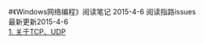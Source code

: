 #《Windows网络编程》阅读笔记 2015-4-6
阅读指路issues  
最新更新2015-4-6 <br>
<a href="https://github.com/micwu/Windows-Network-Programming/issues/1">1. 关于TCP、UDP</a>
